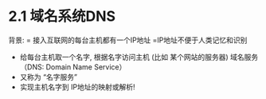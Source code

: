 # 2.1 域名系统DNS

背景:
= 接入互联网的每台主机都有一个IP地址
=IP地址不便于人类记忆和识别
- 给每台主机取一个名字, 根据名字访问主机 (比如 某个网站的服务器)
域名服务（DNS: Domain Name Service）
- 又称为 “名字服务”
- 实现主机名字到 IP地址的映射或解析!
